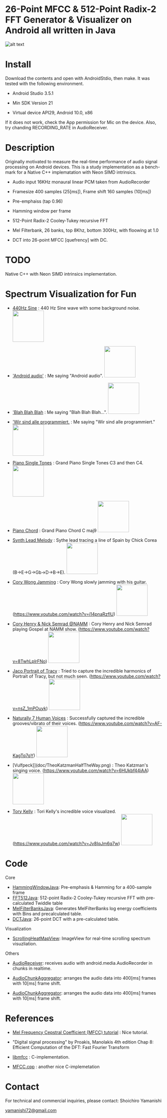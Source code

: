 # 26-Point MFCC & 512-Point Radix-2 FFT Generator & Visualizer on Android all written in Java

![alt text](docs/Screenshot.png "Screen Shot")

# Install
Download the contents and open with AndroidStdio, then make.
It was tested with the following environment.

* Android Studio 3.5.1

* Min SDK Version 21

* Virtual device API29, Android 10.0, x86

If it does not work, check the App permission for Mic on the device.
Also, try chanding RECORDING_RATE in AudioReceiver.

# Description
Originally motivated to measure the real-time performance of audio signal processing on Android devices.
This is a study implementation as a bench-mark for a Native C++ implematation with Neon SIMD intrinsics.

* Audio input 16KHz monaural linear PCM taken from AudioRecorder

* Framesize 400 samples (25[ms]), Frame shift 160 samples (10[ms])

* Pre-emphaiss (tap 0.96)

* Hamming window per frame

* 512-Point Radix-2 Cooley-Tukey recursive FFT

* Mel Filterbank, 26 banks, top 8Khz, bottom 300Hz, with floowing at 1.0

* DCT into 26-point MFCC [quefrency] with DC.


# TODO
Native C++ with Neon SIMD intrinsics implementation.


# Spectrum Visualization for Fun

* [440Hz Sine](doc/440Hz.png) : 440 Hz Sine wave with some background noise.
<a href="docs/440Hz_thumb.png"> <img src="docs/440Hz_thumb.png" height="100"></a>

* ['Android audio'](doc/AndroidAudio.png) : Me saying "Android audio".
<a href="docs/AndroidAudio_thumb.png"> <img src="docs/AndroidAudio_thumb.png" height="100"></a>

* ['Blah Blah Blah](doc/BlahBlahBlah.png ) : Me saying "Blah Blah Blah...".
<a href="docs/BlahBlahBlah_thumb.png"> <img src="docs/BlahBlahBlah_thumb.png" height="100"></a>

* ['Wir sind alle programmiert.](doc/WirSindAlleProgrammiertTimBendzko.png) : Me saying "Wir sind alle programmiert."
<a href="docs/WirSindAlleProgrammiertTimBendzko_thumb.png"> <img src="docs/WirSindAlleProgrammiertTimBendzko_thumb.png" height="100"></a>

* [Piano Single Tones](doc/GrandPianoSingleTonesC3andC4.png) : Grand Piano Single Tones C3 and then C4.
<a href="docs/GrandPianoSingleTonesC3andC4_thumb.png"> <img src="docs/GrandPianoSingleTonesC3andC4_thumb.png" height="100"></a>

* [Piano Chord](doc/GrandPianoCMaj9.png) : Grand Piano Chord C maj9
<a href="docs/GrandPianoCMaj9_thumb.png"> <img src="docs/GrandPianoCMaj9_thumb.png" height="100"></a>

* [Synth Lead Melody](doc/SynthLeadSpainBEGGbDBE.png) : Sythe lead tracing a line of Spain by Chick Corea (B->E->G->Gb->D->B->E).
<a href="docs/SynthLeadSpainBEGGbDBE_thumb.png"> <img src="docs/SynthLeadSpainBEGGbDBE_thumb.png" height="100"></a>

* [Cory Wong Jamming](doc/CoryWongSlowlyJamming.png) : Cory Wong slowly jamming with his guitar. (https://www.youtube.com/watch?v=i14pnaRzflU)
<a href="docs/CoryWongSlowlyJamming_thumb.png"> <img src="docs/CoryWongSlowlyJamming_thumb.png" height="100"></a>

* [Cory Henry & Nick Semrad @NAMM](doc/CoryHenryNickSemrad.png) : Cory Henry and Nick Semrad playing Gospel at NAMM show. (https://www.youtube.com/watch?v=8TwhLplrFNo)
<a href="docs/CoryHenryNickSemrad_thumb.png"> <img src="docs/CoryHenryNickSemrad_thumb.png" height="100"></a>

* [Jaco Portrait of Tracy](doc/JacoPortraitOfTracy.png) : Tried to capture the incredible harmonics of Portrait of Tracy, but not much seen. (https://www.youtube.com/watch?v=nsZ_1mPOuyk)
<a href="docs/JacoPortraitOfTracy_thumb.png"> <img src="docs/JacoPortraitOfTracy_thumb.png" height="100"></a>

* [Naturally 7 Human Voices](doc/Naturally7.png) : Successfully captured the incredible grooves/vibrato of their voices. (https://www.youtube.com/watch?v=AF-KagTq7qY)
<a href="docs/Naturally7_thumb.png"> <img src="docs/Naturally7_thumb.png" height="100"></a>

* [Vulfpeck]](doc/TheoKatzmanHalfTheWay.png) : Theo Katzman's singing voice. (https://www.youtube.com/watch?v=6HUkbf44iAA)
<a href="docs/TheoKatzmanHalfTheWay_thumb.png"> <img src="docs/TheoKatzmanHalfTheWay_thumb.png" height="100"></a>

* [Tory Kelly](doc/ToriKelly.png) : Tori Kelly's incredible voice visualized. (https://www.youtube.com/watch?v=Jv8IqJm6q7w)
<a href="docs/ToriKelly_thumb.png"> <img src="docs/ToryKelly_thumb.png" height="100"></a>



# Code

Core

* [HammingWindowJava](app/src/main/java/com/example/android_mfcc/HammingWindowJava.java): Pre-emphasis & Hamming for a 400-sample frame
* [FFT512Java](app/src/main/java/com/example/android_mfcc/FFT512Java.java): 512-point Radix-2 Cooley-Tukey recursive FFT with pre-calculated Twiddle table
* [MelFilterBanksJava](app/src/main/java/com/example/android_mfcc/MelFilterBanksJava.java): Generates MelFilterBanks log energy coefficients with Bins and precalculated table.
* [DCTJava](app/src/main/java/com/example/android_mfcc/DCTJava.java): 26-point DCT with a pre-calculated table.

Visualization

* [ScrollingHeatMapView](app/src/main/java/com/example/android_mfcc/ScrollingHeatMapView.java): ImageView for real-time scrolling spectrum visuzliation.


Others

* [AudioReceiver](app/src/main/java/com/example/android_mfcc/AudioReceiver.java): receives audio with android.media.AudioRecorder in chunks in realtime.

* [AudioChunkAggregator](app/src/main/java/com/example/android_mfcc/AudioChunkAggregator.java): arranges the audio data into 400[ms] frames with 10[ms] frame shift.


* [AudioChunkAggregator](app/src/main/java/com/example/android_mfcc/AudioChunkAggregator.java): arranges the audio data into 400[ms] frames with 10[ms] frame shift.





# References

* [Mel Frequency Cepstral Coefficient (MFCC) tutorial](http://practicalcryptography.com/miscellaneous/machine-learning/guide-mel-frequency-cepstral-coefficients-mfccs) : Nice tutorial.

* "Digital signal processing" by Proakis, Manolakis 4th edition Chap 8: Efficient Computation of the DFT: Fast Fourier Transform

* [libmfcc](https://github.com/rohithkd/libmfcc) : C-implementation.

* [MFCC.cpp](https://github.com/MTG/miredu/blob/master/src/MFCC.cpp) : another nice C-implemetation


# Contact

For technical and commercial inquiries, please contact: Shoichiro Yamanishi

yamanishi72@gmail.com